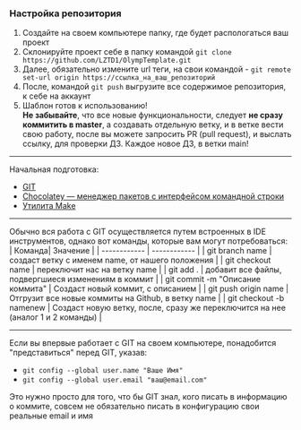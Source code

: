 ### Настройка репозитория
1. Создайте на своем компьютере папку, где будет распологаться ваш проект
2. Склонируйте проект себе в папку командой `git clone https://github.com/LZTD1/OlympTemplate.git`
3. Далее, обязательно измените url теги, на свои командой - `git remote set-url origin https://ссылка_на_ваш_репозиторий`
4. После, командой `git push` выгрузите все содержимое репозитория, к себе на аккаунт
5. Шаблон готов к использованию!\
**Не забывайте**, что все новые функциональности, следует **не сразу коммитить в master**, а создавать отдельную ветку, и в ветке вести свою работу, после вы можете запросить PR (pull request), и выслать ссылку, для проверки ДЗ.
Каждое новое ДЗ, в ветки main!
------------
Начальная подготовка:
- [GIT](https://git-scm.com/downloads/win)
- [Chocolatey — менеджер пакетов с интерфейсом командной строки](https://chocolatey.org/install)
- [Утилита Make](https://stackoverflow.com/questions/32127524/how-to-install-and-use-make-in-windows)
------------

Обычно вся работа с GIT осуществляется путем встроенных в IDE инструментов, однако вот команды, которые вам могут потребоваться:
|   Команда|  Значение |
| ------------ | ------------ |
| git branch name  | создаст ветку с именем name, от нашего положения  |
| git checkout name  | переключит нас на ветку name  |
| git add .  | добавит все файлы, подвергшиеся изменениям в коммит  |
| git commit -m "Описание коммита"  | Создаст новый коммит, с описанием |
| git push origin name  | Отгрузит все новые коммиты на Github, в ветку name |
| git checkout -b namenew  | Создаст новую ветку, после, сразу же переключится на нее (аналог 1 и 2 команды) |

------------

Если вы впервые работает с GIT на своем компьютере, понадобится "представиться" перед GIT, указав:
- `git config --global user.name "Ваше Имя"`
- `git config --global user.email "ваш@email.com"`
  
Это нужно просто для того, что бы GIT знал, кого писать в информацию о коммите, совсем не обязательно писать в конфигурацию свои реальные email и имя

